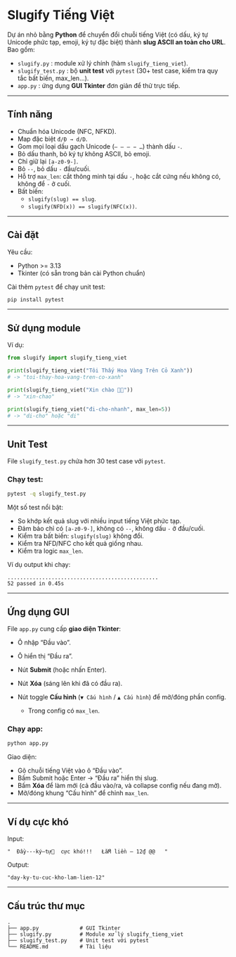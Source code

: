 # Slugify Tiếng Việt

Dự án nhỏ bằng **Python** để chuyển đổi chuỗi tiếng Việt (có dấu, ký tự Unicode phức tạp, emoji, ký tự đặc biệt) thành **slug ASCII an toàn cho URL**.  
Bao gồm:

- `slugify.py` : module xử lý chính (hàm `slugify_tieng_viet`).
- `slugify_test.py` : bộ **unit test** với `pytest` (30+ test case, kiểm tra quy tắc bất biến, max_len…).
- `app.py` : ứng dụng **GUI Tkinter** đơn giản để thử trực tiếp.

---

## Tính năng

- Chuẩn hóa Unicode (NFC, NFKD).
- Map đặc biệt `đ/Đ → d/D`.
- Gom mọi loại dấu gạch Unicode (`– — ‒ − …`) thành dấu `-`.
- Bỏ dấu thanh, bỏ ký tự không ASCII, bỏ emoji.
- Chỉ giữ lại `[a-z0-9-]`.
- Bỏ `--`, bỏ dấu `-` đầu/cuối.
- Hỗ trợ `max_len`: cắt thông minh tại dấu `-`, hoặc cắt cứng nếu không có, không để `-` ở cuối.
- Bất biến:
  - `slugify(slug) == slug`.
  - `slugify(NFD(x)) == slugify(NFC(x))`.

---

## Cài đặt

Yêu cầu:
- Python >= 3.13
- Tkinter (có sẵn trong bản cài Python chuẩn)

Cài thêm `pytest` để chạy unit test:

```bash
pip install pytest
````

---

## Sử dụng module

Ví dụ:

```python
from slugify import slugify_tieng_viet

print(slugify_tieng_viet("Tôi Thấy Hoa Vàng Trên Cỏ Xanh"))
# -> "toi-thay-hoa-vang-tren-co-xanh"

print(slugify_tieng_viet("Xin chào 🌟🔥"))
# -> "xin-chao"

print(slugify_tieng_viet("đi-cho-nhanh", max_len=5))
# -> "di-cho" hoặc "di"
```

---

## Unit Test

File `slugify_test.py` chứa hơn 30 test case với `pytest`.

### Chạy test:

```bash
pytest -q slugify_test.py
```

Một số test nổi bật:

* So khớp kết quả slug với nhiều input tiếng Việt phức tạp.
* Đảm bảo chỉ có `[a-z0-9-]`, không có `--`, không dấu `-` ở đầu/cuối.
* Kiểm tra bất biến: `slugify(slug)` không đổi.
* Kiểm tra NFD/NFC cho kết quả giống nhau.
* Kiểm tra logic `max_len`.

Ví dụ output khi chạy:

```
................................................
52 passed in 0.45s
```

---

## Ứng dụng GUI

File `app.py` cung cấp **giao diện Tkinter**:

* Ô nhập “Đầu vào”.
* Ô hiển thị “Đầu ra”.
* Nút **Submit** (hoặc nhấn Enter).
* Nút **Xóa** (sáng lên khi đã có đầu ra).
* Nút toggle **Cấu hình** (`▼ Cấu hình` / `▲ Cấu hình`) để mở/đóng phần config.

  * Trong config có `max_len`.

### Chạy app:

```bash
python app.py
```

Giao diện:

* Gõ chuỗi tiếng Việt vào ô “Đầu vào”.
* Bấm Submit hoặc Enter → “Đầu ra” hiển thị slug.
* Bấm **Xóa** để làm mới (cả đầu vào/ra, và collapse config nếu đang mở).
* Mở/đóng khung “Cấu hình” để chỉnh `max_len`.

---

## Ví dụ cực khó

Input:

```
"  Đầy---ký—tự🤯  cực khó!!!   ŁắM liền – 12₫ @@   "
```

Output:

```
"day-ky-tu-cuc-kho-lam-lien-12"
```

---

## Cấu trúc thư mục

```
.
├── app.py             # GUI Tkinter
├── slugify.py         # Module xử lý slugify_tieng_viet
├── slugify_test.py    # Unit test với pytest
└── README.md          # Tài liệu
```




